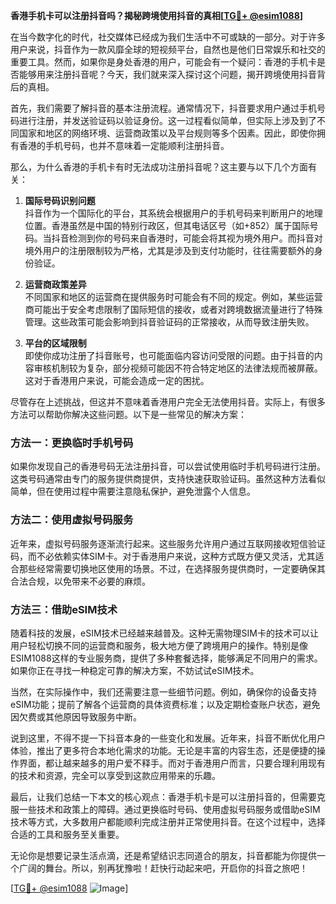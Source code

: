 **香港手机卡可以注册抖音吗？揭秘跨境使用抖音的真相[[TG💪+ @esim1088](https://t.me/s/esim1088)]**

在当今数字化的时代，社交媒体已经成为我们生活中不可或缺的一部分。对于许多用户来说，抖音作为一款风靡全球的短视频平台，自然也是他们日常娱乐和社交的重要工具。然而，如果你是身处香港的用户，可能会有一个疑问：香港的手机卡是否能够用来注册抖音呢？今天，我们就来深入探讨这个问题，揭开跨境使用抖音背后的真相。

首先，我们需要了解抖音的基本注册流程。通常情况下，抖音要求用户通过手机号码进行注册，并发送验证码以验证身份。这一过程看似简单，但实际上涉及到了不同国家和地区的网络环境、运营商政策以及平台规则等多个因素。因此，即使你拥有香港的手机号码，也并不意味着一定能顺利注册抖音。

那么，为什么香港的手机卡有时无法成功注册抖音呢？这主要与以下几个方面有关：

1. **国际号码识别问题**  
   抖音作为一个国际化的平台，其系统会根据用户的手机号码来判断用户的地理位置。香港虽然是中国的特别行政区，但其电话区号（如+852）属于国际号码。当抖音检测到你的号码来自香港时，可能会将其视为境外用户。而抖音对境外用户的注册限制较为严格，尤其是涉及到支付功能时，往往需要额外的身份验证。

2. **运营商政策差异**  
   不同国家和地区的运营商在提供服务时可能会有不同的规定。例如，某些运营商可能出于安全考虑限制了国际短信的接收，或者对跨境数据流量进行了特殊管理。这些政策可能会影响到抖音验证码的正常接收，从而导致注册失败。

3. **平台的区域限制**  
   即使你成功注册了抖音账号，也可能面临内容访问受限的问题。由于抖音的内容审核机制较为复杂，部分视频可能因不符合特定地区的法律法规而被屏蔽。这对于香港用户来说，可能会造成一定的困扰。

尽管存在上述挑战，但这并不意味着香港用户完全无法使用抖音。实际上，有很多方法可以帮助你解决这些问题。以下是一些常见的解决方案：

### 方法一：更换临时手机号码  
如果你发现自己的香港号码无法注册抖音，可以尝试使用临时手机号码进行注册。这类号码通常由专门的服务提供商提供，支持快速获取验证码。虽然这种方法看似简单，但在使用过程中需要注意隐私保护，避免泄露个人信息。

### 方法二：使用虚拟号码服务  
近年来，虚拟号码服务逐渐流行起来。这些服务允许用户通过互联网接收短信验证码，而不必依赖实体SIM卡。对于香港用户来说，这种方式既方便又灵活，尤其适合那些经常需要切换地区使用的场景。不过，在选择服务提供商时，一定要确保其合法合规，以免带来不必要的麻烦。

### 方法三：借助eSIM技术  
随着科技的发展，eSIM技术已经越来越普及。这种无需物理SIM卡的技术可以让用户轻松切换不同的运营商和服务，极大地方便了跨境用户的操作。特别是像ESIM1088这样的专业服务商，提供了多种套餐选择，能够满足不同用户的需求。如果你正在寻找一种稳定可靠的解决方案，不妨试试eSIM技术。

当然，在实际操作中，我们还需要注意一些细节问题。例如，确保你的设备支持eSIM功能；提前了解各个运营商的具体资费标准；以及定期检查账户状态，避免因欠费或其他原因导致服务中断。

说到这里，不得不提一下抖音本身的一些变化和发展。近年来，抖音不断优化用户体验，推出了更多符合本地化需求的功能。无论是丰富的内容生态，还是便捷的操作界面，都让越来越多的用户爱不释手。而对于香港用户而言，只要合理利用现有的技术和资源，完全可以享受到这款应用带来的乐趣。

最后，让我们总结一下本文的核心观点：香港手机卡是可以注册抖音的，但需要克服一些技术和政策上的障碍。通过更换临时号码、使用虚拟号码服务或借助eSIM技术等方式，大多数用户都能顺利完成注册并正常使用抖音。在这个过程中，选择合适的工具和服务至关重要。

无论你是想要记录生活点滴，还是希望结识志同道合的朋友，抖音都能为你提供一个广阔的舞台。所以，别再犹豫啦！赶快行动起来吧，开启你的抖音之旅吧！

[[TG💪+ @esim1088](https://t.me/s/esim1088) ![Image](https://i.postimg.cc/4NQfJmqS/Snipaste-2025-05-13-00-14-12.png)]